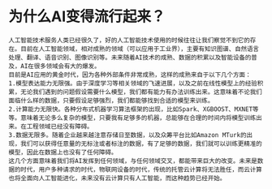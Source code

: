 ﻿# 为什么AI变得流行起来？

    人工智能技术服务人类已经很久了，好的人工智能技术使用的时候往往让我们察觉不到它的存在。目前在人工智能领域，相对成熟的领域（可以应用于工业界），主要有知识图谱、自然语言处理、翻译、语音识别、图像识别等。未来随着AI技术的成熟、数据的积累以及智能设备的普及，AI在很多领域会有大的爆发。
    目前是AI应用的黄金时代，因为各种外部条件非常成熟，这样的成熟来自于以下几个方面：
    1.模型表达能力无限强。由于深度学习等相关领域的飞速进展，以及之前在线性模型上的经验积累，无论我们遇到的问题假设需要什么模型，我们都有能力有办法训练出来。这意味着不论我们面临什么样的数据，只要假设足够强烈，我们都能够找到合适的模型来训练。
    2.计算能力无限快。各种分布式机器学习算法框架的出现，比如Spark、XGBOOST、MXNET等等。意味着无论多么复杂的模型，只要我有足够多的机器，总能够在合理的时间内将模型训练出来。在工程领域已经没有障碍。
    3.数据无限多。随着企业越来越注意存储日至数据，以及众筹平台比如Amazon MTurk的出现，我们可以获得任意量的无标注或者标注的数据，有了足够的数据，我们就可以训练更精准的模型，因此在数据上也没有了任何障碍。
    这几个方面意味着我们将AI发挥到任何领域，与任何领域交叉，都能带来巨大的改变。未来是数据的时代，用户多种请求的时代，物联网设备的时代，传统的托管云计算将无法胜任，而云计算也将全面向人工智能进化，未来没有云计算只有人工智能，而这种趋势已经开始。





